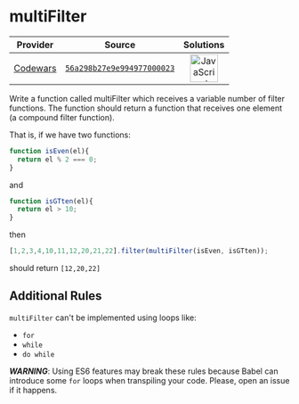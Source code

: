 [_metadata_:generated]: - "true"

# multiFilter

<!-- INFO TABLE BEGIN -->

| Provider                                        | Source                                                                               | Solutions                                                                                                                                                    |
| :---------------------------------------------: | :----------------------------------------------------------------------------------: | :----------------------------------------------------------------------------------------------------------------------------------------------------------: |
| [Codewars](../../../docs/providers/Codewars.md) | [`56a298b27e9e994977000023`](https://www.codewars.com/kata/56a298b27e9e994977000023) | [<img src="https://res.cloudinary.com/rascaltwo/image/upload/v1631924076/javascript_ehszr7.svg" alt="JavaScript" title="JavaScript" width="50" />](solve.js) |

<!-- INFO TABLE END -->

Write a function called multiFilter which receives a variable number of filter functions. The function should return a function that receives one element (a compound filter function).


That is, if we have two functions:

```javascript
function isEven(el){
  return el % 2 === 0;
}
```
and

```javascript
function isGTten(el){
  return el > 10;
}
```

then

```javascript
[1,2,3,4,10,11,12,20,21,22].filter(multiFilter(isEven, isGTten));
```

should return `[12,20,22]`

## Additional Rules
`multiFilter` can't be implemented using loops like:

- `for`
- `while`
- `do while`

***WARNING***: Using ES6 features may break these rules because Babel can introduce some `for` loops when transpiling your code. Please, open an issue if it happens. 
